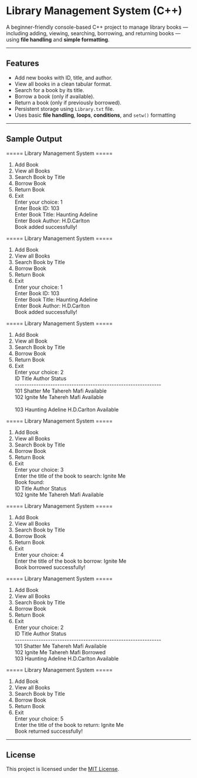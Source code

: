 #  Library Management System (C++)

A beginner-friendly console-based C++ project to manage library books — including adding, viewing, searching, borrowing, and returning books — using **file handling** and **simple formatting**.

---

##  Features

-  Add new books with ID, title, and author.
-  View all books in a clean tabular format.
-  Search for a book by its title.
-  Borrow a book (only if available).
-  Return a book (only if previously borrowed).
-  Persistent storage using `Library.txt` file.
-  Uses basic **file handling**, **loops**, **conditions**, and `setw()` formatting 

---

## Sample Output
===== Library Management System =====<br>
1. Add Book<br>
2. View all Books<br>
3. Search Book by Title<br>
4. Borrow Book<br>
5. Return Book<br>
6. Exit<br>
Enter your choice: 1<br>
Enter Book ID: 103<br>
Enter Book Title: Haunting Adeline<br>
Enter Book Author: H.D.Carlton<br>
Book added successfully!<br>

===== Library Management System =====<br>
1. Add Book<br>
2. View all Books<br>
3. Search Book by Title<br>
4. Borrow Book<br>
5. Return Book<br>
6. Exit<br>
Enter your choice: 1<br>
Enter Book ID: 103<br>
Enter Book Title: Haunting Adeline<br>
Enter Book Author: H.D.Carlton<br>
Book added successfully!<br>

===== Library Management System =====<br>
1. Add Book<br>
2. View all Book<br>
3. Search Book by Title<br>
4. Borrow Book<br>
5. Return Book<br>
6. Exit<br>
Enter your choice: 2<br>
ID   Title                    Author                   Status<br>
--------------------------------------------------------------<br>
101  Shatter Me               Tahereh Mafi             Available<br>
102  Ignite Me                Tahereh Mafi             Available<br>  
103  Haunting Adeline         H.D.Carlton              Available<br>

===== Library Management System =====<br>
1. Add Book<br>
2. View all Books<br>
3. Search Book by Title<br>
4. Borrow Book<br>
5. Return Book<br>
6. Exit<br>
Enter your choice: 3<br>
Enter the title of the book to search: Ignite Me<br>
Book found:<br>
ID   Title                    Author                   Status<br>
102  Ignite Me                Tahereh Mafi             Available<br>

===== Library Management System =====<br>
1. Add Book<br>
2. View all Books<br>
3. Search Book by Title<br>
4. Borrow Book<br>
5. Return Book<br>
6. Exit<br>
Enter your choice: 4<br>
Enter the title of the book to borrow: Ignite Me<br>
Book borrowed successfully!<br>

===== Library Management System =====<br>
1. Add Book<br>
2. View all Books<br>
3. Search Book by Title<br>
4. Borrow Book<br>
5. Return Book<br>
6. Exit<br>
Enter your choice: 2<br>
ID   Title                    Author                   Status<br>
--------------------------------------------------------------<br>
101  Shatter Me               Tahereh Mafi             Available<br>
102  Ignite Me                Tahereh Mafi             Borrowed<br>
103  Haunting Adeline         H.D.Carlton              Available<br>

===== Library Management System =====<br>
1. Add Book<br>
2. View all Books<br>
3. Search Book by Title<br>
4. Borrow Book<br>
5. Return Book<br>
6. Exit<br>
Enter your choice: 5<br>
Enter the title of the book to return: Ignite Me<br>
Book returned successfully!

---
## License

This project is licensed under the [MIT License](./LICENSE).






